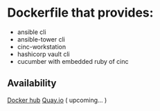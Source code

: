 # Dockerfile that provides:

* ansible cli
* ansible-tower cli
* cinc-workstation
* hashicorp vault cli
* cucumber with embedded ruby of cinc

## Availability

[Docker hub](https://hub.docker.com/repository/docker/commandemy/training-cicd/)
[Quay.io](https://quay.io/repository/infralovers/training-cicd) ( upcoming... )
